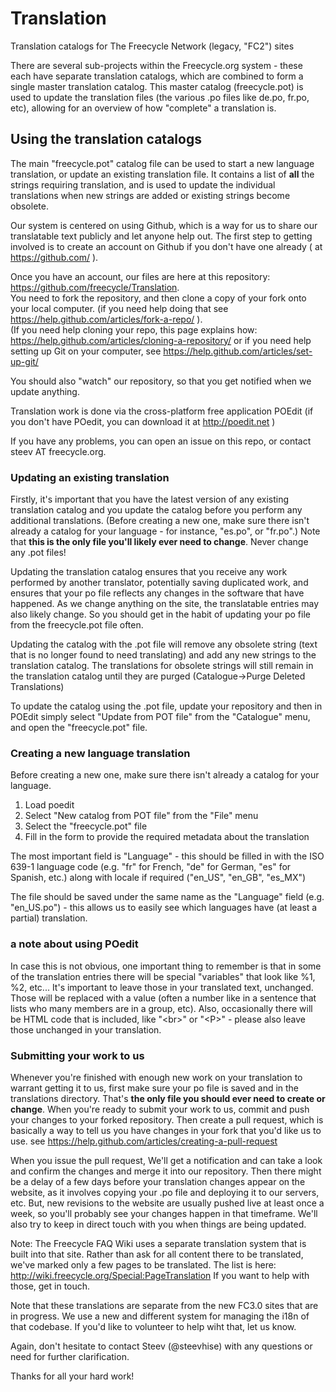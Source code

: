 Translation
===========

Translation catalogs for The Freecycle Network (legacy, "FC2") sites

There are several sub-projects within the Freecycle.org system - these each have separate translation catalogs, which are combined to form a single master translation catalog. This master catalog (freecycle.pot) is used to update the translation files (the various .po files like de.po, fr.po, etc), allowing for an overview of how "complete" a translation is.

## Using the translation catalogs

The main "freecycle.pot" catalog file can be used to start a new language translation, or update an existing translation file. It contains a list of **all** the strings requiring translation, and is used to update the individual translations when new strings are added or existing strings become obsolete.

Our system is centered on using Github, which is a way for us to share our
translatable text publicly and let anyone help out.  The first step to getting involved is to create an account on Github if you don't have one already ( at https://github.com/ ).

Once you have an account, our files are here at this repository:  
https://github.com/freecycle/Translation.  
You need to fork the repository, and then clone a copy of your fork onto your local computer.  (if you need help doing that see  https://help.github.com/articles/fork-a-repo/ ).  
(If you need help cloning your repo,  this page explains how:
https://help.github.com/articles/cloning-a-repository/
or if you need help setting up Git on your computer, see https://help.github.com/articles/set-up-git/

You should also "watch" our repository, so that you get notified when we update anything.

Translation work is done via the cross-platform free application POEdit (if you don't have POedit, you can download it at http://poedit.net  )

If you have any problems, you can open an issue on this repo, or contact steev AT freecycle.org.

### Updating an existing translation

Firstly, it's important that you have the latest version of any existing translation catalog and you update the catalog before you perform any additional translations. (Before creating a new one, make sure there isn't already a catalog for your language - for instance, "es.po", or "fr.po".) Note that **this is the only file you'll likely ever need to change**.  Never change any .pot files!

Updating the translation catalog ensures that you receive any work performed by another translator, potentially saving duplicated work, and ensures that your po file reflects any changes in the software that have happened.  As we change anything on the site, the translatable entries may also likely change.  So you should get in the habit of updating your po file from the freecycle.pot file often.  

Updating the catalog with the .pot file will remove any obsolete string (text that is no longer found to need translating) and add any new strings to the translation catalog. The translations for obsolete strings will still remain in the translation catalog until they are purged (Catalogue->Purge Deleted Translations)

To update the catalog using the .pot file, update your repository and then in POEdit simply select "Update from POT file" from the "Catalogue" menu, and open the "freecycle.pot" file.

### Creating a new language translation

Before creating a new one, make sure there isn't already a catalog for your language.

1. Load poedit
2. Select "New catalog from POT file" from the "File" menu
3. Select the "freecycle.pot" file
4. Fill in the form to provide the required metadata about the translation

The most important field is "Language" - this should be filled in with the ISO 639-1 language code (e.g. "fr" for French, "de" for German, "es" for Spanish, etc.) along with locale if required ("en_US", "en_GB", "es_MX")

The file should be saved under the same name as the "Language" field (e.g. "en_US.po") - this allows us to easily see which languages have (at least a partial) translation. 



### a note about using POedit
In case this is not obvious, one important thing to remember is that in some of the translation entries there will be special "variables" that look like %1, %2, etc... It's important to leave those in your translated text, unchanged.  Those will be replaced with a value (often a number like in a sentence that lists who many members are in a group, etc).  Also, occasionally there will be HTML code that is included, like "&lt;br&gt;" or "&lt;P&gt;" - please also leave those unchanged in your translation.

### Submitting your work to us

Whenever you're finished with enough new work on your translation to warrant getting it to us, first make sure your po file is saved and in the translations directory. That's **the only file you should ever need to create or change**.  When you're ready to submit your work to us, commit and push your changes to your forked repository.  Then create a pull request, which is basically a way to tell us you have changes in your fork that you'd like us to use.  see
https://help.github.com/articles/creating-a-pull-request 

When you issue the pull request, We'll get a notification and can take a look and confirm the changes and merge it into our repository. Then there might be a delay of a few days before your translation changes appear on the website, as it involves copying your .po file and deploying it to our servers, etc.  But, new revisions to the website are usually pushed live at least once a week, so you'll probably see your changes happen in that timeframe. We'll also try to keep in direct touch with you when things are being updated.

Note:  The Freecycle FAQ Wiki uses a separate translation system that is built into that site. Rather than ask for all content there to be translated, we've marked only a few pages to be translated. The list is here: http://wiki.freecycle.org/Special:PageTranslation
If you want to help with those, get in touch.

Note that these translations are separate from the new FC3.0 sites that are in progress. We use a new and different system for managing the i18n of that codebase. If you'd like to volunteer to help wiht that, let us know.

Again, don't hesitate to contact Steev (@steevhise) with any questions or need for further clarification. 

Thanks for all your hard work!
